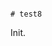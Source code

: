                                                                                                                                                                                                                                                                                                                                                                                                                                                                                                                                                                                                         # test8

Init.
